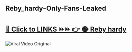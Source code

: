 
 ## Reby_hardy-Only-Fans-Leaked

# <h2><a href="https://clipsfans.com/Reby_hardy&ref=git">🔗 Click to LINKS ⏩⏩ 👉 🟢 Reby hardy </a></h2>

<a href="https://clipsfans.com/Reby_hardy&ref=git" rel="nofollow" data-target="animated-image.originalLink"><img src="https://i.ibb.co.com/xMMVF88/686577567.gif" alt="Viral Video Original" style="max-width: 100%; display: inline-block;" data-target="animated-image.originalImage"></a>
